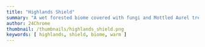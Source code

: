 ```yaml
---
title: "Highlands Shield"
summary: "A wet forested biome covered with fungi and Mottled Aurel trees"
author: 24Chrome
thumbnail: /thumbnails/highlands_shield.png
keywords: [ highlands, shield, biome, warm ]
---
```


